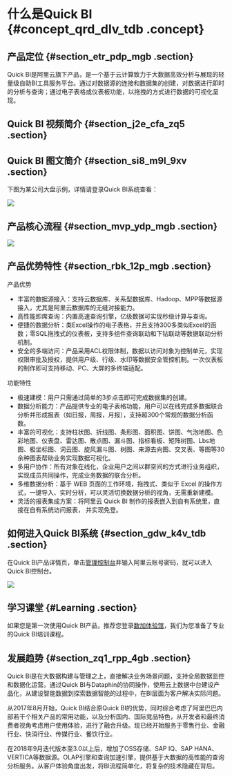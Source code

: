 # 什么是Quick BI {#concept_qrd_dlv_tdb .concept}

## 产品定位 {#section_etr_pdp_mgb .section}

Quick BI是阿里云旗下产品，是一个基于云计算致力于大数据高效分析与展现的轻量级自助BI工具服务平台。通过对数据源的连接和数据集的创建，对数据进行即时的分析与查询；通过电子表格或仪表板功能，以拖拽的方式进行数据的可视化呈现。

## Quick BI 视频简介 {#section_j2e_cfa_zq5 .section}

  

## Quick BI 图文简介 {#section_si8_m9l_9xv .section}

下图为某公司大盘示例，详情请登录Quick BI系统查看：

![](http://static-aliyun-doc.oss-cn-hangzhou.aliyuncs.com/assets/img/9062/156817356010653_zh-CN.png)

## 产品核心流程 {#section_mvp_ydp_mgb .section}

![](http://static-aliyun-doc.oss-cn-hangzhou.aliyuncs.com/assets/img/9062/156817356037888_zh-CN.png)

## 产品优势特性 {#section_rbk_12p_mgb .section}

 产品优势 

-   丰富的数据源接入：支持云数据库、关系型数据库、Hadoop、MPP等数据源接入，尤其是阿里云数据库的无缝对接能力。
-   高性能即席查询：内置高速查询引擎，亿级数据可实现秒级计算与查询。
-   便捷的数据分析：类Excel操作的电子表格，并且支持300多类似Excel的函数；零SQL拖拽式的仪表板，支持多组件查询联动和下钻联动等数据联动分析机制。
-   安全的多端访问：产品采用ACL权限体制，数据以访问对象为控制单元，实现权限审批及授权，提供用户级、行级、水印等数据安全管控机制。一次仪表板的制作即可支持移动、PC、大屏的多终端适配。

 功能特性 

-   极速建模：用户只需通过简单的3步点击即可完成数据集的创建。
-   数据分析能力：产品提供专业的电子表格功能，用户可以在线完成多数据联合分析并形成报表（如日报，周报，月报），支持超300个常规的数据分析函数。
-   丰富的可视化：支持柱状图、折线图、条形图、面积图、饼图、气泡地图、色彩地图、仪表盘、雷达图、散点图、漏斗图、指标看板、矩阵树图、Lbs地图、极坐标图、词云图、旋风漏斗图、树图、来源去向图、交叉表、等图等30余种图表帮助业务实现数据可视化。
-   多用户协作：所有对象在线化，企业用户之间以群空间的方式进行业务组织，实现成员共同操作，完成业务数据的联合分析。
-   多维数据分析：基于 WEB 页面的工作环境，拖拽式、类似于 Excel 的操作方式，一键导入、实时分析，可以灵活切换数据分析的视角，无需重新建模。
-   灵活的报表集成方案：将阿里云 Quick BI 制作的报表嵌入到自有系统里，直接在自有系统访问报表， 并实现免登。

## 如何进入Quick BI系统 {#section_gdw_k4v_tdb .section}

在Quick BI产品详情页，单击[管理控制台](https://data.aliyun.com/product/bi?spm=5176.8142029.dataTechnology.11.41416d3eTJ22ri)并输入阿里云账号密码，就可以进入Quick BI控制台。

![](http://static-aliyun-doc.oss-cn-hangzhou.aliyuncs.com/assets/img/9062/1568173561988_zh-CN.png)

## 学习课堂 {#Learning .section}

如果您是第一次使用Quick BI产品，推荐您登录[数加体验馆](https://help.aliyun.com/document_detail/30250.html)，我们为您准备了专业的Quick BI培训课程。

## 发展趋势 {#section_zq1_rpp_4gb .section}

Quick BI是在大数据构建与管理之上，直接解决业务场景问题，支持全局数据监控和数据化运营。通过Quick BI与Dataphin的协同操作，使用云上数据中台建设产品化，从建设智能数据到探索数据智能的过程中，在BI层面为客户解决实际问题。

从2017年8月开始，Quick BI结合原Quick BI的优势，同时综合考虑了阿里巴巴内部若干个相关产品的常用功能，以及分析国内、国际竞品特色，从开发者和最终消费者视角考虑用户使用体验，进行了融合升级。现已经开始服务于零售行业、金融行业、快消行业、传媒行业、餐饮行业。

在2018年9月迭代版本至3.0以上后，增加了OSS存储、SAP IQ、SAP HANA、VERTICA等数据源。OLAP引擎和查询加速引擎，提供基于大数据的高性能的查询分析服务。从客户体验角度出发，将BI流程简单化，将复杂的技术隐藏在背后。

